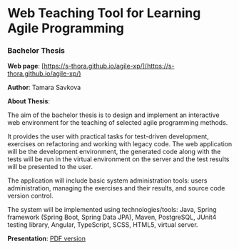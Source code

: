 # Web Teaching Tool for Learning Agile Programming

### Bachelor Thesis

**Web page**: [https://s-thora.github.io/agile-xp/](https://s-thora.github.io/agile-xp/)

**Author**: Tamara Savkova

**About Thesis**:

The aim of the bachelor thesis is to design and implement an interactive web environment for the teaching of selected agile programming methods. 

It provides the user with practical tasks for test-driven development, exercises on refactoring and working with legacy code. The web application will be the development environment, the generated code along with the tests will be run in the virtual environment on the server and the test results will be presented to the user. 

The application will include basic system administration tools: users administration, managing the exercises and their results, and source code version control. 

The system will be implemented using technologies/tools: Java, Spring framework (Spring Boot, Spring Data JPA), Maven, PostgreSQL, JUnit4 testing library, Angular, TypeScript, SCSS, HTML5, virtual server.

**Presentation**: [PDF version](https://github.com/s-thora/agile-xp/blob/master/thesis/presentations/BP-prezentacia.pdf)
